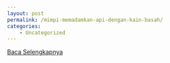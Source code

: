 ```yaml
---
layout: post
permalink: /mimpi-memadamkan-api-dengan-kain-basah/
categories:
    - Uncategorized
---
```


[Baca Selengkapnya](/02)